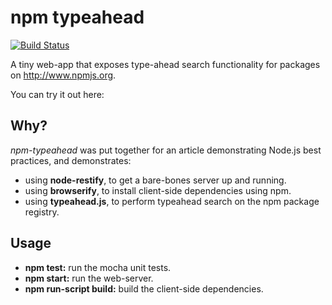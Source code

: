 npm typeahead
=============

[![Build Status](https://travis-ci.org/bcoe/npm-typeahead.png)](https://travis-ci.org/bcoe/npm-typeahead)

A tiny web-app that exposes type-ahead search functionality for packages on http://www.npmjs.org.

You can try it out here:

Why?
---

*npm-typeahead* was put together for an article demonstrating Node.js best practices, and demonstrates:

* using **node-restify**, to get a bare-bones server up and running.
* using **browserify**, to install client-side dependencies using npm.
* using **typeahead.js**, to perform typeahead search on the npm package registry.

Usage
-----
* **npm test:** run the mocha unit tests.
* **npm start:** run the web-server.
* **npm run-script build:** build the client-side dependencies.
